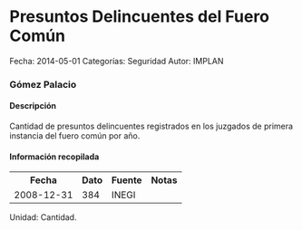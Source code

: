 Presuntos Delincuentes del Fuero Común
=====

Fecha: 2014-05-01
Categorías: Seguridad
Autor: IMPLAN

### Gómez Palacio

#### Descripción

Cantidad de presuntos delincuentes registrados en los juzgados de primera instancia del fuero común por año.

#### Información recopilada

<table class="table table-hover table-bordered">
  <tr><th>Fecha</th><th>Dato</th><th>Fuente</th><th>Notas</th></tr>
  <tr><td>2008-12-31</td><td>384</td><td>INEGI</td><td></td></tr>
</table>

Unidad: Cantidad.
